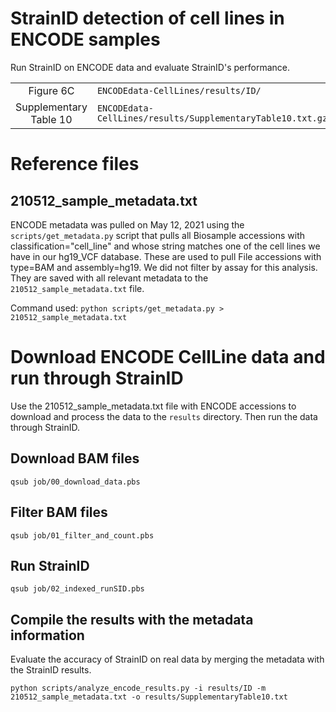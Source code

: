 # StrainID detection of cell lines in ENCODE samples

Run StrainID on ENCODE data and evaluate StrainID's performance.

|  |  |
| :--: | -- |
| Figure 6C  | `ENCODEdata-CellLines/results/ID/` |
| Supplementary Table 10 | `ENCODEdata-CellLines/results/SupplementaryTable10.txt.gz` |

# Reference files

## 210512_sample_metadata.txt
ENCODE metadata was pulled on May 12, 2021 using the `scripts/get_metadata.py` script that pulls all Biosample accessions with classification="cell_line" and whose string matches one of the cell lines we have in our hg19_VCF database. These are used to pull File accessions with type=BAM and assembly=hg19. We did not filter by assay for this analysis. They are saved with all relevant metadata to the `210512_sample_metadata.txt` file.

Command used: `python scripts/get_metadata.py > 210512_sample_metadata.txt`

# Download ENCODE CellLine data and run through StrainID
Use the 210512_sample_metadata.txt file with ENCODE accessions to download and process the
data to the `results` directory. Then run the data through StrainID.

## Download BAM files
```
qsub job/00_download_data.pbs
```

## Filter BAM files

```
qsub job/01_filter_and_count.pbs
```

## Run StrainID
```
qsub job/02_indexed_runSID.pbs
```

## Compile the results with the metadata information
Evaluate the accuracy of StrainID on real data by merging the metadata with the StrainID results.
```
python scripts/analyze_encode_results.py -i results/ID -m 210512_sample_metadata.txt -o results/SupplementaryTable10.txt
```
